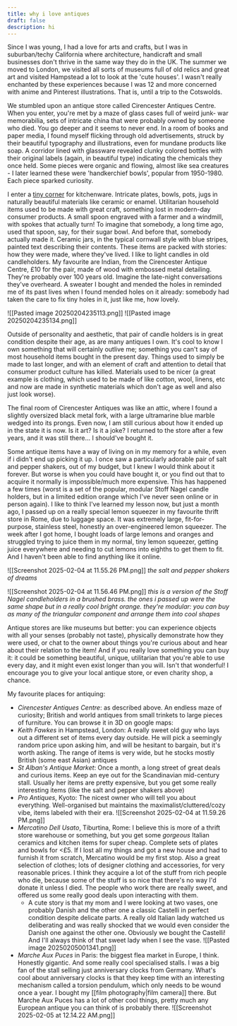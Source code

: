 ```yaml
---
title: why i love antiques
draft: false
description: hi
---
```

Since I was young, I had a love for arts and crafts, but I was in suburban/techy California where architecture, handicraft and small businesses don't thrive in the same way they do in the UK. The summer we moved to London, we visited all sorts of museums full of old relics and great art and visited Hampstead a lot to look at the 'cute houses'. I wasn't really enchanted by these experiences because I was 12 and more concerned with anime and Pinterest illustrations. That is, until a trip to the Cotswolds.

We stumbled upon an antique store called Cirencester Antiques Centre. When you enter, you're met by a maze of glass cases full of weird junk- war memorabilia, sets of intricate china that were probably owned by someone who died. You go deeper and it seems to never end. In a room of books and paper media, I found myself flicking through old advertisements, struck by their beautiful typography and illustrations, even for mundane products like soap. A corridor lined with glassware revealed clunky colored bottles with their original labels (again, in beautiful type) indicating the chemicals they once held. Some pieces were organic and flowing, almost like sea creatures - I later learned these were 'handkerchief bowls', popular from 1950-1980. Each piece sparked curiosity.

I enter a [tiny corner](https://www.google.com/maps/place/Cirencester+Antiques+Centre/@51.7172238,-1.9669768,3a,75y,90t/data=!3m8!1e2!3m6!1sAF1QipOUIrWQ5tVda-YYyzBt5JE0CHsqur13SWHzM1EF!2e10!3e12!6shttps:%2F%2Flh5.googleusercontent.com%2Fp%2FAF1QipOUIrWQ5tVda-YYyzBt5JE0CHsqur13SWHzM1EF%3Dw203-h270-k-no!7i6936!8i9248!4m18!1m8!3m7!1s0x487115afa8458813:0x196dab064c0b7638!2sCirencester+Antiques+Centre!8m2!3d51.7172238!4d-1.9669768!10e5!16s%2Fg%2F1tmqqt7v!3m8!1s0x487115afa8458813:0x196dab064c0b7638!8m2!3d51.7172238!4d-1.9669768!10e5!14m1!1BCgIYEg!16s%2Fg%2F1tmqqt7v?entry=ttu&g_ep=EgoyMDI1MDEyOS4xIKXMDSoASAFQAw%3D%3D) for kitchenware. Intricate plates, bowls, pots, jugs in naturally beautiful materials like ceramic or enamel. Utilitarian household items used to be made with great craft, something lost in modern-day consumer products. A small spoon engraved with a farmer and a windmill, with spokes that actually turn! To imagine that somebody, a long time ago, used that spoon, say, for their sugar bowl. And before that, somebody actually made it. Ceramic jars, in the typical cornwall style with blue stripes, painted text describing their contents. These items are packed with stories: how they were made, where they've lived. I like to light candles in old candleholders. My favourite are Indian, from the Cirencester Antique Centre, £10 for the pair, made of wood with embossed metal detailing. They're probably over 100 years old. Imagine the late-night conversations they've overheard. A sweater I bought and mended the holes in reminded me of its past lives when I found mended holes on it already: somebody had taken the care to fix tiny holes in it, just like me, how lovely. 

![[Pasted image 20250204235113.png]]
![[Pasted image 20250204235134.png]]

Outside of personality and aesthetic, that pair of candle holders is in great condition despite their age, as are many antiques I own. It's cool to know I own something that will certainly outlive me; something you can't say of most household items bought in the present day. Things used to simply be made to last longer, and with an element of craft and attention to detail that consumer product culture has killed. Materials used to be nicer (a great example is clothing, which used to be made of like cotton, wool, linens, etc and now are made in synthetic materials which don't age as well and also just look worse). 

The final room of Cirencester Antiques was like an attic, where I found a slightly oversized black metal fork, with a large ultramarine blue marble wedged into its prongs. Even now, I am still curious about how it ended up in the state it is now. Is it art? Is it a joke? I returned to the store after a few years, and it was still there... I should've bought it. 

Some antique items have a way of living on in my memory for a while, even if i didn't end up picking it up. I once saw a particularly adorable pair of salt and pepper shakers, out of my budget, but I knew I would think about it forever. But worse is when you could have bought it, or you find out that to acquire it normally is impossible/much more expensive. This has happened a few times (worst is a set of the popular, modular Stoff Nagel candle holders, but in a limited edition orange which I've never seen online or in person again). I like to think I've learned my lesson now, but just a month ago, I passed up on a really special lemon squeezer in my favourite thrift store in Rome, due to luggage space. It was extremely large, fit-for-purpose, stainless steel, honestly an over-engineered lemon squeezer. The week after I got home, I bought loads of large lemons and oranges and struggled trying to juice them in my normal, tiny lemon squeezer, getting juice everywhere and needing to cut lemons into eighths to get them to fit. And I haven't been able to find anything like it online. 

![[Screenshot 2025-02-04 at 11.55.26 PM.png]]
*the salt and pepper shakers of dreams*

![[Screenshot 2025-02-04 at 11.56.46 PM.png]]
*this is a version of the Stoff Nagel candleholders in a brushed brass. the ones i passed up were the same shape but in a really cool bright orange. they're modular: you can buy as many of the triangular component and arrange them into cool shapes*

Antique stores are like museums but better: you can experience objects with all your senses (probably not taste), physically demonstrate how they were used, or chat to the owner about things you're curious about and hear about their relation to the item! And if you really love something you can buy it: it could be something beautiful, unique, utilitarian that you're able to use every day, and it might even exist longer than you will. Isn't that wonderful! I encourage you to give your local antique store, or even charity shop, a chance.

My favourite places for antiquing: 
- *Cirencester Antiques Centre*: as described above. An endless maze of curiosity; British and world antiques from small trinkets to large pieces of furniture. You can browse it in 3D on google maps: 
- *Keith Fawkes* in Hampstead, London: A really sweet old guy who lays out a different set of items every day outside. He will pick a seemingly random price upon asking him, and will be hesitant to bargain, but it's worth asking. The range of items is very wide, but he stocks mostly British (some east Asian) antiques
- *St Alban's Antique Market*: Once a month, a long street of great deals and curious items. Keep an eye out for the Scandinavian mid-century stall. Usually her items are pretty expensive, but you get some really interesting items (like the salt and pepper shakers above)
- *Pro Antiques*, Kyoto: The nicest owner who will tell you about everything. Well-organised but maintains the maximalist/cluttered/cozy vibe, items labeled with their era.
![[Screenshot 2025-02-04 at 11.59.26 PM.png]]
- *Mercatino Dell Usato*, Tiburtina, Rome: I believe this is more of a thrift store warehouse or something, but you get some _gorgeous_ Italian ceramics and kitchen items for super cheap. Complete sets of plates and bowls for <£5. If I lost all my things and got a new house and had to furnish it from scratch, Mercatino would be my first stop. Also a great selection of clothes; lots of designer clothing and accessories, for very reasonable prices. I think they acquire a lot of the stuff from rich people who die, because some of the stuff is so nice that there's no way I'd donate it unless I died. The people who work there are really sweet, and offered us some really good deals upon interacting with them.
	- A cute story is that my mom and I were looking at two vases, one probably Danish and the other one a classic Castelli in perfect condition despite delicate parts. A really old Italian lady watched us deliberating and was really shocked that we would even consider the Danish one against the other one. Obviously we bought the Castelli! And I'll always think of that sweet lady when I see the vase.
	  ![[Pasted image 20250205001341.png]]
- *Marche Aux Puces* in Paris: the biggest flea market in Europe, I think. Honestly gigantic. And some really cool specialised stalls. I was a big fan of the stall selling just anniversary clocks from Germany. What's cool about anniversary clocks is that they keep time with an interesting mechanism called a torsion pendulum, which only needs to be wound once a year. I bought my [[film photography|film camera]] there. But Marche Aux Puces has a lot of other cool things, pretty much any European antique you can think of is probably there. 
![[Screenshot 2025-02-05 at 12.14.22 AM.png]]


